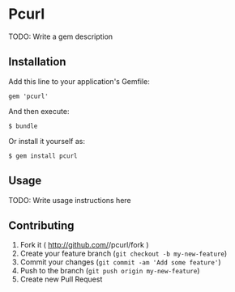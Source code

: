 # Pcurl

TODO: Write a gem description

## Installation

Add this line to your application's Gemfile:

    gem 'pcurl'

And then execute:

    $ bundle

Or install it yourself as:

    $ gem install pcurl

## Usage

TODO: Write usage instructions here

## Contributing

1. Fork it ( http://github.com/<my-github-username>/pcurl/fork )
2. Create your feature branch (`git checkout -b my-new-feature`)
3. Commit your changes (`git commit -am 'Add some feature'`)
4. Push to the branch (`git push origin my-new-feature`)
5. Create new Pull Request
